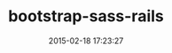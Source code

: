 ---
layout: post
title:  "bootstrap-sass-rails"
repo:   "yabawock/bootstrap-sass-rails"
date:   2015-02-18 17:23:27
gemurl: https://github.com/yabawock/bootstrap-sass-rails
---